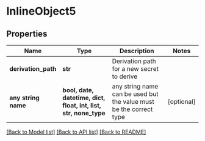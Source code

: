 # InlineObject5


## Properties
Name | Type | Description | Notes
------------ | ------------- | ------------- | -------------
**derivation_path** | **str** | Derivation path for a new secret to derive | 
**any string name** | **bool, date, datetime, dict, float, int, list, str, none_type** | any string name can be used but the value must be the correct type | [optional]

[[Back to Model list]](../README.md#documentation-for-models) [[Back to API list]](../README.md#documentation-for-api-endpoints) [[Back to README]](../README.md)


